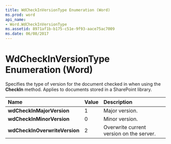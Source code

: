 ```yaml
---
title: WdCheckInVersionType Enumeration (Word)
ms.prod: word
api_name:
- Word.WdCheckInVersionType
ms.assetid: 8971af1b-b175-c51e-9f93-aace75ac7009
ms.date: 06/08/2017
---
```



# WdCheckInVersionType Enumeration (Word)

Specifies the type of version for the document checked in when using the **CheckIn** method. Applies to documents stored in a SharePoint library.



|**Name**|**Value**|**Description**|
|:-----|:-----|:-----|
| **wdCheckInMajorVersion**|1|Major version.|
| **wdCheckInMinorVersion**|0|Minor version.|
| **wdCheckInOverwriteVersion**|2|Overwrite current version on the server.|

